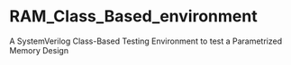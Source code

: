 # RAM_Class_Based_environment

A SystemVerilog Class-Based Testing Environment to test a Parametrized Memory Design




